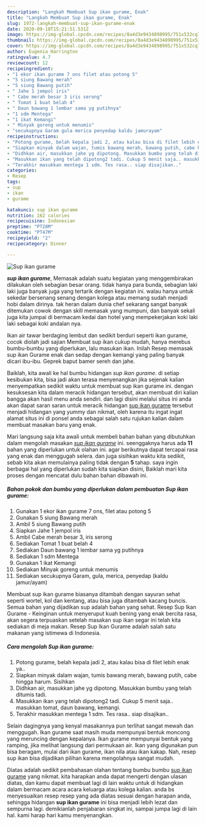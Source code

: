 ```yaml
---
description: "Langkah Membuat Sup ikan gurame, Enak"
title: "Langkah Membuat Sup ikan gurame, Enak"
slug: 1972-langkah-membuat-sup-ikan-gurame-enak
date: 2020-09-18T15:21:51.531Z
image: https://img-global.cpcdn.com/recipes/8a4d3e9434898995/751x532cq70/sup-ikan-gurame-foto-resep-utama.jpg
thumbnail: https://img-global.cpcdn.com/recipes/8a4d3e9434898995/751x532cq70/sup-ikan-gurame-foto-resep-utama.jpg
cover: https://img-global.cpcdn.com/recipes/8a4d3e9434898995/751x532cq70/sup-ikan-gurame-foto-resep-utama.jpg
author: Eugenia Harrington
ratingvalue: 4.7
reviewcount: 12
recipeingredient:
- "1 ekor ikan gurame 7 ons filet atau potong 5"
- "5 siung Bawang merah"
- "5 siung Bawang putih"
- " Jahe 1 jempol iris"
- " Cabe merah besar 3 iris serong"
- " Tomat 1 buat belah 4"
- " Daun bawang 1 lembar sama yg putihnya"
- "1 sdm Mentega"
- "1 ikat Kemangi"
- " Minyak goreng untuk menumis"
- "secukupnya Garam gula merica penyedap kaldu jamurayam"
recipeinstructions:
- "Potong gurame, belah kepala jadi 2, atau kalau bisa di filet lebih enak ya.."
- "Siapkan minyak dalam wajan, tumis bawang merah, bawang putih, cabe hingga harum. Sisihkan"
- "Didhkan air, masukkan jahe yg dipotong. Masukkan bumbu yang telah ditumis tadi."
- "Masukkan ikan yang telah dipotong2 tadi. Cukup 5 menit saja.. masukkan tomat, daun bawang, kemangi."
- "Terakhir masukkan mentega 1 sdm. Tes rasa.. siap disajikan.."
categories:
- Resep
tags:
- sup
- ikan
- gurame

katakunci: sup ikan gurame 
nutrition: 162 calories
recipecuisine: Indonesian
preptime: "PT28M"
cooktime: "PT47M"
recipeyield: "2"
recipecategory: Dinner

---
```



![Sup ikan gurame](https://img-global.cpcdn.com/recipes/8a4d3e9434898995/751x532cq70/sup-ikan-gurame-foto-resep-utama.jpg)

<b><i>sup ikan gurame</i></b>, Memasak adalah suatu kegiatan yang menggembirakan dilakukan oleh sebagian besar orang. tidak hanya para bunda, sebagian laki laki juga banyak juga yang tertarik dengan kegiatan ini. walau hanya untuk sekedar bersenang senang dengan kolega atau memang sudah menjadi hobi dalam dirinya. tak heran dalam dunia chef sekarang sangat banyak ditemukan cowok dengan skill memasak yang mumpuni, dan banyak sekali juga kita jumpai di bermacam kedai dan hotel yang mempekerjakan koki laki laki sebagai koki andalan nya.

Ikan air tawar berdaging lembut dan sedikit berduri seperti ikan gurame, cocok diolah jadi sajian Membuat sup ikan cukup mudah, hanya merebus bumbu-bumbu yang diperlukan, lalu masukan ikan. Inilah Resep memasak sup ikan Gurame enak dan sedap dengan kemangi yang paling banyak dicari ibu-ibu. Geprek baput bamer sereh dan jahe.

Baiklah, kita awali ke hal bumbu hidangan <i>sup ikan gurame</i>. di setiap kesibukan kita, bisa jadi akan terasa menyenangkan jika sejenak kalian menyempatkan sedikit waktu untuk membuat sup ikan gurame ini. dengan kesuksesan kita dalam meracik hidangan tersebut, akan membuat diri kalian bangga akan hasil menu anda sendiri. dan lagi disini melalui situs ini anda akan dapat saran saran untuk meracik hidangan <u>sup ikan gurame</u> tersebut menjadi hidangan yang yummy dan nikmat, oleh karena itu ingat ingat alamat situs ini di ponsel anda sebagai salah satu rujukan kalian dalam membuat masakan baru yang enak.


Mari langsung saja kita awali untuk membeli bahan bahan yang dibutuhkan dalam mengolah masakan <u><i>sup ikan gurame</i></u> ini. seenggaknya harus ada <b>11</b> bahan yang diperlukan untuk olahan ini. agar berikutnya dapat tercapai rasa yang enak dan menggugah selera. dan juga sisihkan waktu kita sedikit, sebab kita akan memulainya paling tidak dengan <b>5</b> tahap. saya ingin berbagai hal yang diperlukan sudah kita siapkan disini, Baiklah mari kita proses dengan mencatat dulu bahan bahan dibawah ini.

<!--inarticleads1-->

##### Bahan pokok dan bumbu yang diperlukan dalam pembuatan Sup ikan gurame:

1. Gunakan 1 ekor ikan gurame 7 ons, filet atau potong 5
1. Gunakan 5 siung Bawang merah
1. Ambil 5 siung Bawang putih
1. Siapkan  Jahe 1 jempol iris
1. Ambil  Cabe merah besar 3, iris serong
1. Sediakan  Tomat 1 buat belah 4
1. Sediakan  Daun bawang 1 lembar sama yg putihnya
1. Sediakan 1 sdm Mentega
1. Gunakan 1 ikat Kemangi
1. Sediakan  Minyak goreng untuk menumis
1. Sediakan secukupnya Garam, gula, merica, penyedap (kaldu jamur/ayam)


Membuat sup ikan gurame biasanya ditambah dengan sayuran sehat seperti wortel, kol dan kentang, atau bisa juga ditambah kacang buncis. Semua bahan yang dijadikan sup adalah bahan yang sehat. Resep Sup Ikan Gurame - Keinginan untuk menyeruput kuah bening yang enak bercita rasa, akan segera terpuaskan setelah masakan sup ikan segar ini telah kita sediakan di meja makan. Resep Sup Ikan Gurame adalah salah satu makanan yang istimewa di Indonesia. 

<!--inarticleads2-->

##### Cara mengolah Sup ikan gurame:

1. Potong gurame, belah kepala jadi 2, atau kalau bisa di filet lebih enak ya..
1. Siapkan minyak dalam wajan, tumis bawang merah, bawang putih, cabe hingga harum. Sisihkan
1. Didhkan air, masukkan jahe yg dipotong. Masukkan bumbu yang telah ditumis tadi.
1. Masukkan ikan yang telah dipotong2 tadi. Cukup 5 menit saja.. masukkan tomat, daun bawang, kemangi.
1. Terakhir masukkan mentega 1 sdm. Tes rasa.. siap disajikan..


Selain dagingnya yang kenyal masakannya pun terlihat sangat mewah dan menggugah. Ikan gurame saat masih muda mempunyai bentuk moncong yang meruncing dengan kepalanya. Ikan gurame mempunyai bentuk yang ramping, jika melihat langsung dari permukaan air. Ikan yang digunakan pun bisa beragam, mulai dari ikan gurame, ikan nila atau ikan kakap. Nah, resep sup ikan bisa dijadikan pilihan karena mengolahnya sangat mudah. 

Diatas adalah sedikit pembahasan olahan tentang bumbu bumbu <u>sup ikan gurame</u> yang nikmat. kita harapkan anda dapat mengerti dengan ulasan diatas, dan kamu dapat membuat lagi di lain waktu untuk di hidangkan dalam bermacam acara acara keluarga atau kolega kalian. anda bs menyesuaikan resep resep yang ada diatas sesuai dengan harapan anda, sehingga hidangan <b>sup ikan gurame</b> ini bisa menjadi lebih lezat dan sempurna lagi. demikianlah penjabaran singkat ini, sampai jumpa lagi di lain hal. kami harap hari kamu menyenangkan.
